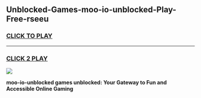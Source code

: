 
## Unblocked-Games-moo-io-unblocked-Play-Free-rseeu
<h3>
<a href="https://premium76.site?title=moo-io-unblocked&ref=20M">CLICK TO PLAY</a></h3>
<hr>

<h3>
<a href="https://premium76.site?title=moo-io-unblocked&ref=20M">CLICK 2 PLAY</a>
  
</h3>

<a href="https://premium76.site?title=moo-io-unblocked&ref=19M"><img src="https://clearcache.store/games.png"></a>


**moo-io-unblocked games unblocked: Your Gateway to Fun and Accessible Online Gaming**
